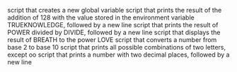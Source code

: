 script that creates a new global variable
script that prints the result of the addition of 128 with the value stored in the environment variable TRUEKNOWLEDGE, followed by a new line
script that prints the result of POWER divided by DIVIDE, followed by a new line
script that displays the result of BREATH to the power LOVE
script that converts a number from base 2 to base 10
script that prints all possible combinations of two letters, except oo
script that prints a number with two decimal places, followed by a new line
